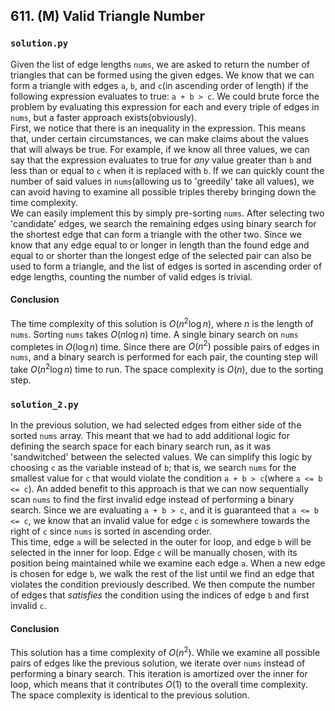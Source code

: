 ## 611. (M) Valid Triangle Number

### `solution.py`
Given the list of edge lengths `nums`, we are asked to return the number of triangles that can be formed using the given edges. We know that we can form a triangle with edges `a`, `b`, and `c`(in ascending order of length) if the following expression evaluates to true: `a + b > c`. We could brute force the problem by evaluating this expression for each and every triple of edges in `nums`, but a faster approach exists(obviously).  
First, we notice that there is an inequality in the expression. This means that, under certain circumstances, we can make claims about the values that will always be true. For example, if we know all three values, we can say that the expression evaluates to true for *any* value greater than `b` and less than or equal to `c` when it is replaced with `b`. If we can quickly count the number of said values in `nums`(allowing us to 'greedily' take all values), we can avoid having to examine all possible triples thereby bringing down the time complexity.  
We can easily implement this by simply pre-sorting `nums`. After selecting two 'candidate' edges, we search the remaining edges using binary search for the shortest edge that can form a triangle with the other two. Since we know that any edge equal to or longer in length than the found edge and equal to or shorter than the longest edge of the selected pair can also be used to form a triangle, and the list of edges is sorted in ascending order of edge lengths, counting the number of valid edges is trivial.  

#### Conclusion
The time complexity of this solution is $O(n^2\log n)$, where $n$ is the length of `nums`. Sorting `nums` takes $O(n\log n)$ time. A single binary search on `nums` completes in $O(\log n)$ time. Since there are $O(n^2)$ possible pairs of edges in `nums`, and a binary search is performed for each pair, the counting step will take $O(n^2\log n)$ time to run. The space complexity is $O(n)$, due to the sorting step.  
  

### `solution_2.py`
In the previous solution, we had selected edges from either side of the sorted `nums` array. This meant that we had to add additional logic for defining the search space for each binary search run, as it was 'sandwitched' between the selected values. We can simplify this logic by choosing `c` as the variable instead of `b`; that is, we search `nums` for the smallest value for `c` that would violate the condition `a + b > c`(where `a <= b <= c`). An added benefit to this approach is that we can now sequentially scan `nums` to find the first invalid edge instead of performing a binary search. Since we are evaluating `a + b > c`, and it is guaranteed that `a <= b <= c`, we know that an invalid value for edge `c` is somewhere towards the right of `c` since `nums` is sorted in ascending order.  
This time, edge `a` will be selected in the outer for loop, and edge `b` will be selected in the inner for loop. Edge `c` will be manually chosen, with its position being maintained while we examine each edge `a`. When a new edge is chosen for edge `b`, we walk the rest of the list until we find an edge that violates the condition previously described. We then compute the number of edges that *satisfies* the condition using the indices of edge `b` and first invalid `c`.   

#### Conclusion
This solution has a time complexity of $O(n^2)$. While we examine all possible pairs of edges like the previous solution, we iterate over `nums` instead of performing a binary search. This iteration is amortized over the inner for loop, which means that it contributes $O(1)$ to the overall time complexity. The space complexity is identical to the previous solution.  

